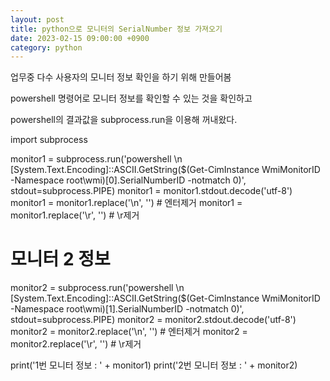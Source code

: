 ```yaml
---
layout: post
title: python으로 모니터의 SerialNumber 정보 가져오기
date: 2023-02-15 09:00:00 +0900
category: python
---
```


업무중 다수 사용자의 모니터 정보 확인을 하기 위해 만들어봄

powershell 명령어로 모니터 정보를 확인할 수 있는 것을 확인하고

powershell의 결과값을 subprocess.run을 이용해 꺼내왔다.

import subprocess

monitor1 = subprocess.run('powershell \n [System.Text.Encoding]::ASCII.GetString($(Get-CimInstance WmiMonitorID -Namespace root\wmi)[0].SerialNumberID -notmatch 0)', stdout=subprocess.PIPE)
monitor1 = monitor1.stdout.decode('utf-8')
monitor1 = monitor1.replace('\n', '') # 엔터제거
monitor1 = monitor1.replace('\r', '') # \r제거

# 모니터 2 정보

monitor2 = subprocess.run('powershell \n [System.Text.Encoding]::ASCII.GetString($(Get-CimInstance WmiMonitorID -Namespace root\wmi)[1].SerialNumberID -notmatch 0)', stdout=subprocess.PIPE)
monitor2 = monitor2.stdout.decode('utf-8')
monitor2 = monitor2.replace('\n', '') # 엔터제거
monitor2 = monitor2.replace('\r', '') # \r제거

print('1번 모니터 정보 : ' + monitor1)
print('2번 모니터 정보 : ' + monitor2)
